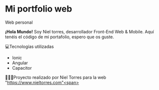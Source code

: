 # Mi portfolio web
Web personal

<strong>¡Hola Mundo!</strong> Soy Niel torres, desarrollador Front-End Web & Mobile. Aquí tenéis el código de mi portafolio, espero que os guste.

💻Tecnologías utilizadas
<ul>
  <li>Ionic</li>
  <li>Angular</li>
  <li>Capacitor</li>
</ul>  
  
👨🏾‍💻<span>Proyecto realizado por Niel Torres para la web "https://www.nieltorres.com"<span>
